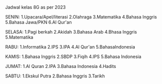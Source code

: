 Jadwal kelas 8G as per 2023

SENIN:
1.Upacara/Apel/literasi
2.Olahraga
3.Matematika
4.Bahasa Inggris
5.Bahasa Jawa/PKN
6.Al Qur'an

SELASA:
1.Pagi berkah
2.Akidah
3.Bahasa Arab
4.Bhasa Inggris
5.Matematika

RABU:
1.Informatika
2.IPS
3.IPA
4.Al Qur'an
5.BahasaIndonesia

KAMIS:
1.Bahasa Inggris
2.SBDP
3.Fiqih
4.IPS
5.Bahasa Indonesia

JUMAT:
1.Al Quran
2.IPA
3.Bahasa Indonesia
4.Hadits

SABTU:
1.Ekskul Putra
2.Bahasa Inggris
3.Tarikh


